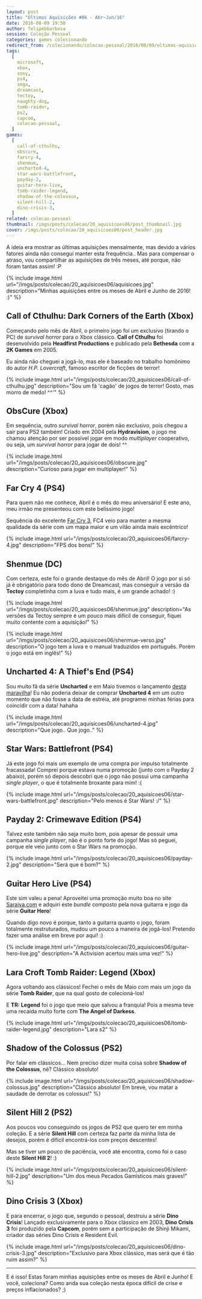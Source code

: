 ```yaml
---
layout: post
title: "Últimas Aquisições #06 - Abr~Jun/16"
date: 2016-08-09 19:50
author: felipebbarbosa
session: Coleção Pessoal
categories: games colecionando
redirect_from: /colecionando/colecao-pessoal/2016/08/09/ultimas-aquisicoes-06.html
tags:
  [
    microsoft,
    xbox,
    sony,
    ps4,
    sega,
    dreamcast,
    tectoy,
    naughty-dog,
    tomb-raider,
    ps2,
    capcom,
    colecao-pessoal,
  ]
games:
  [
    call-of-cthulhu,
    obscure,
    farcry-4,
    shenmue,
    uncharted-4,
    star-wars-battlefront,
    payday-2,
    guitar-hero-live,
    tomb-raider-legend,
    shadow-of-the-colossus,
    silent-hill-2,
    dino-crisis-3,
  ]
related: colecao-pessoal
thumbnail: /imgs/posts/colecao/20_aquisicoes06/post_thumbnail.jpg
cover: /imgs/posts/colecao/20_aquisicoes06/post_header.jpg
---
```


A ideia era mostrar as últimas aquisições mensalmente, mas devido a vários fatores ainda não consegui manter esta frequência.. Mas para compensar o atraso, vou compartilhar as aquisições de três meses, até porque, não foram tantas assim! :P

<!--more-->

{% include image.html url="/imgs/posts/colecao/20_aquisicoes06/aquisicoes.jpg" description="Minhas aquisições entre os meses de Abril e Junho de 2016! :)" %}

## Call of Cthulhu: Dark Corners of the Earth (Xbox)

Começando pelo mês de Abril, o primeiro jogo foi um exclusivo (tirando o PC) de _survival horror_ para o Xbox clássico. **Call of Cthulhu** foi desenvolvido pela **Headfirst Productions** e publicado pela **Bethesda** com a **2K Games** em 2005.

Eu ainda não cheguei a jogá-lo, mas ele é baseado no trabalho homônimo do autor _H.P. Lovercraft_, famoso escritor de ficções de terror!

{% include image.html url="/imgs/posts/colecao/20_aquisicoes06/call-of-cthulhu.jpg" description="Sou um fã 'cagão' de jogos de terror! Gosto, mas morro de medo! ^^'" %}

## ObsCure (Xbox)

Em sequência, outro _survival horror_, porém não exclusivo, pois chegou a sair para PS2 também! Criado em 2004 pela **Hydravision**, o jogo me chamou atenção por ser possível jogar em modo _multiplayer_ cooperativo, ou seja, um _survival horror_ para jogar de dois! ^^

{% include image.html url="/imgs/posts/colecao/20_aquisicoes06/obscure.jpg" description="Curioso para jogar em multiplayer!" %}

## Far Cry 4 (PS4)

Para quem não me conhece, Abril é o mês do meu aniversário! E este ano, meu irmão me presenteou com este belíssimo jogo!

Sequência do excelente [Far Cry 3](/jogando/analise/2013/02/23/analise-farcry-3-xbox-360.html), FC4 veio para manter a mesma qualidade da série com um mapa maior e um vilão ainda mais excêntrico!

{% include image.html url="/imgs/posts/colecao/20_aquisicoes06/farcry-4.jpg" description="FPS dos bons!" %}

## Shenmue (DC)

Com certeza, este foi o grande destaque do mês de Abril! O jogo por si só já é obrigatório para todo dono de Dreamcast, mas conseguir a versão da **Tectoy** completinha com a luva e tudo mais, é um grande achado! :)

{% include image.html url="/imgs/posts/colecao/20_aquisicoes06/shenmue.jpg" description="As versões da Tectoy sempre é um pouco mais difícil de conseguir, fiquei muito contente com a aquisição!" %}

{% include image.html url="/imgs/posts/colecao/20_aquisicoes06/shenmue-verso.jpg" description="O jogo tem a luva e o manual traduzidos em português. Porém o jogo está em inglês!" %}

## Uncharted 4: A Thief's End (PS4)

Sou muito fã da série **Uncharted** e em Maio tivemos o lançamento [desta maravilha](/jogando/analise/2016/05/18/analise-uncharted-4-a-thiefs-end-ps4.html)! Eu não poderia deixar de comprar **Uncharted 4** em um outro momento que não fosse a data de estréia, até programei minhas férias para coincidir com a data! hahaha

{% include image.html url="/imgs/posts/colecao/20_aquisicoes06/uncharted-4.jpg" description="Que jogo.. Que jogo.." %}

## Star Wars: Battlefront (PS4)

Já este jogo foi mais um exemplo de uma compra por impulso totalmente fracassada! Comprei porque estava numa promoção (junto com o Payday 2 abaixo), porém só depois descobri que o jogo não possui uma campanha _single player_, o que é totalmente broxante para mim! :(

{% include image.html url="/imgs/posts/colecao/20_aquisicoes06/star-wars-battlefront.jpg" description="Pelo menos é Star Wars! :/" %}

## Payday 2: Crimewave Edition (PS4)

Talvez este também não seja muito bom, pois apesar de possuir uma campanha _single player_, não é o ponto forte do jogo! Mas só peguei, porque ele veio junto com o Star Wars na promoção.

{% include image.html url="/imgs/posts/colecao/20_aquisicoes06/payday-2.jpg" description="Será que é bom?" %}

## Guitar Hero Live (PS4)

Este sim valeu a pena! Aproveitei uma promoção muito boa no site [Saraiva.com](http://www.saraiva.com.br) e adquiri este _bundle_ composto pela nova guitarra e jogo da série **Guitar Hero**!

Quando digo novo é porque, tanto a guitarra quanto o jogo, foram totalmente restruturados, mudou um pouco a maneira de jogá-los! Pretendo fazer uma análise em breve por aqui! :)

{% include image.html url="/imgs/posts/colecao/20_aquisicoes06/guitar-hero-live.jpg" description="A Activision acertou mais uma vez!" %}

## Lara Croft Tomb Raider: Legend (Xbox)

Agora voltando aos clássicos! Fechei o mês de Maio com mais um jogo da série **Tomb Raider**, que na qual gosto de colecioná-los!

E **TR: Legend** foi o jogo que meio que salvou a franquia! Pois a mesma teve uma recaída muito forte com **The Angel of Darkess**.

{% include image.html url="/imgs/posts/colecao/20_aquisicoes06/tomb-raider-legend.jpg" description="Lara s2" %}

## Shadow of the Colossus (PS2)

Por falar em clássicos... Nem preciso dizer muita coisa sobre **Shadow of the Colossus**, né? Clássico absoluto!

{% include image.html url="/imgs/posts/colecao/20_aquisicoes06/shadow-colossus.jpg" description="Clássico absoluto! Em breve, vou matar a saudade de derrotar os colossus!" %}

## Silent Hill 2 (PS2)

Aos poucos vou conseguindo os jogos de PS2 que quero ter em minha coleção. E a série **Silent Hill** com certeza faz parte da minha lista de desejos, porém é difícil encontrá-los com preços descentes!

Mas se tiver um pouco de paciência, você até encontra, como foi o caso deste **Silent Hill 2**! :)

{% include image.html url="/imgs/posts/colecao/20_aquisicoes06/silent-hill-2.jpg" description="Um dos meus Pecados Gamísticos mais graves!" %}

## Dino Crisis 3 (Xbox)

E para encerrar, o jogo que, segundo o pessoal, destruiu a série **Dino Crisis**! Lançado exclusivamente para o Xbox clássico em 2003, **Dino Crisis 3** foi produzido pela **Capcom**, porém sem a participação de Shinji Mikami, criador das séries Dino Crisis e Resident Evil.

{% include image.html url="/imgs/posts/colecao/20_aquisicoes06/dino-crisis-3.jpg" description="Exclusivo para Xbox clássico, mas será que é tão ruim assim?" %}

---

E é isso! Estas foram minhas aquisições entre os meses de Abril e Junho! E você, coleciona? Como anda sua coleção nesta época difícil de crise e preços inflacionados? ;)
